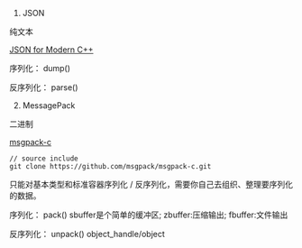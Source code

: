 1. JSON

纯文本

[JSON for Modern C++](https://github.com/nlohmann/json#design-goals)

序列化： dump()

反序列化： parse()


2. MessagePack

二进制

[msgpack-c](https://github.com/msgpack/msgpack-c/tree/cpp_master)

```shell
// source include
git clone https://github.com/msgpack/msgpack-c.git
```

只能对基本类型和标准容器序列化 / 反序列化，需要你自己去组织、整理要序列化的数据。

序列化： pack()  sbuffer是个简单的缓冲区; zbuffer:压缩输出; fbuffer:文件输出

反序列化： unpack() object_handle/object


